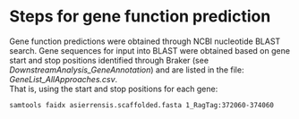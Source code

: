 # Steps for gene function prediction 
Gene function predictions were obtained through NCBI nucleotide BLAST search.
Gene sequences for input into BLAST were obtained based on gene start and stop positions identified through Braker (see *DownstreamAnalysis_GeneAnnotation*) and are listed in the file: *GeneList_AllApproaches.csv*.  
That is, using the start and stop positions for each gene: 
```
samtools faidx asierrensis.scaffolded.fasta 1_RagTag:372060-374060
```
